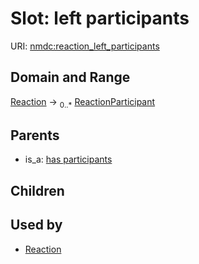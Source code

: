 
# Slot: left participants




URI: [nmdc:reaction_left_participants](https://microbiomedata/meta/reaction_left_participants)


## Domain and Range

[Reaction](Reaction.md) &#8594;  <sub>0..\*</sub> [ReactionParticipant](ReactionParticipant.md)

## Parents

 *  is_a: [has participants](has_participants.md)

## Children


## Used by

 * [Reaction](Reaction.md)
